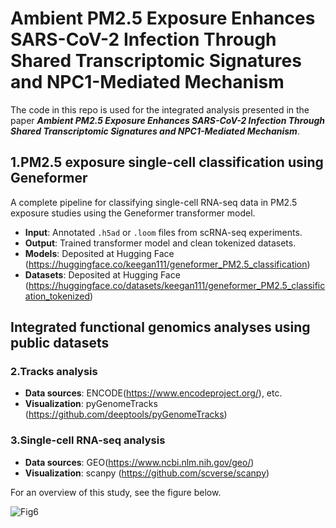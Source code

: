 # Ambient PM2.5 Exposure Enhances SARS-CoV-2 Infection Through Shared Transcriptomic Signatures and NPC1-Mediated Mechanism
The code in this repo is used for the integrated analysis presented in the paper ***Ambient PM2.5 Exposure Enhances SARS-CoV-2 Infection Through Shared Transcriptomic Signatures and NPC1-Mediated Mechanism***. 

## 1.PM2.5 exposure single-cell classification using Geneformer

A complete pipeline for classifying single-cell RNA-seq data in PM2.5 exposure studies using the Geneformer transformer model.

- **Input**: Annotated `.h5ad` or `.loom` files from scRNA-seq experiments.
- **Output**: Trained transformer model and clean tokenized datasets.
- **Models**: Deposited at Hugging Face (https://huggingface.co/keegan111/geneformer_PM2.5_classification)
- **Datasets**: Deposited at Hugging Face (https://huggingface.co/datasets/keegan111/geneformer_PM2.5_classification_tokenized)
  
## Integrated functional genomics analyses using public datasets
### 2.Tracks analysis
- **Data sources**: ENCODE(https://www.encodeproject.org/), etc. 
- **Visualization**: pyGenomeTracks (https://github.com/deeptools/pyGenomeTracks)
### 3.Single-cell RNA-seq analysis
- **Data sources**: GEO(https://www.ncbi.nlm.nih.gov/geo/)
- **Visualization**: scanpy (https://github.com/scverse/scanpy)


For an overview of this study, see the figure below.

![Fig6](assets/Figure6_schematic_mechanism_PM25_COVID.png)
